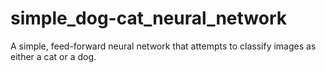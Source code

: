 # simple_dog-cat_neural_network
A simple, feed-forward neural network that attempts to classify images as either a cat or a dog. 
